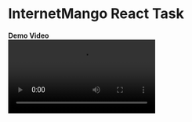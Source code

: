 # InternetMango React Task

**Demo Video** <br />
![Demo Video](https://github.com/devSrigadgeter/internetmango-react-task/blob/master/demo-video.mp4)
